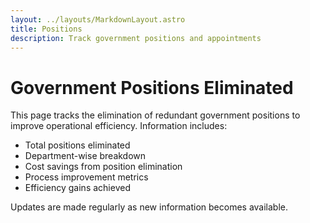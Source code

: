 ```yaml
---
layout: ../layouts/MarkdownLayout.astro
title: Positions
description: Track government positions and appointments
---
```


# Government Positions Eliminated

This page tracks the elimination of redundant government positions to improve operational efficiency. Information includes:

- Total positions eliminated
- Department-wise breakdown
- Cost savings from position elimination
- Process improvement metrics
- Efficiency gains achieved

Updates are made regularly as new information becomes available.